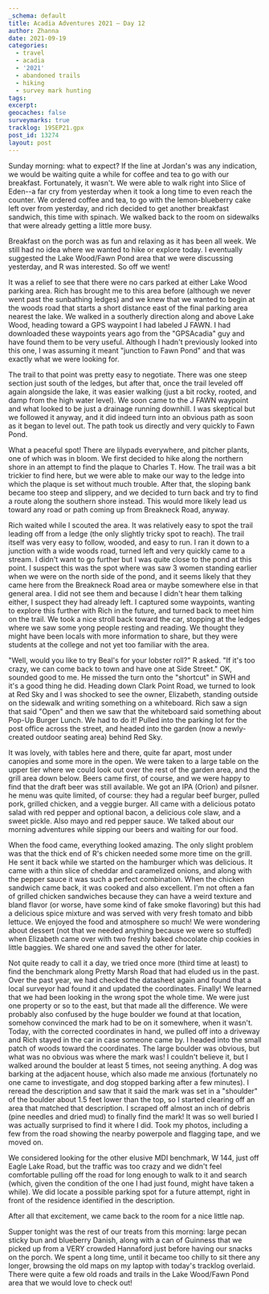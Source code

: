 ```yaml
---
_schema: default
title: Acadia Adventures 2021 – Day 12
author: Zhanna
date: 2021-09-19
categories:
  - travel
  - acadia
  - '2021'
  - abandoned trails
  - hiking
  - survey mark hunting 
tags:
excerpt: 
geocaches: false
surveymarks: true
tracklog: 19SEP21.gpx
post_id: 13274
layout: post
---
```


Sunday morning: what to expect? If the line at Jordan's was any indication, we would be waiting quite a while for coffee and tea to go with our breakfast. Fortunately, it wasn't. We were able to walk right into Slice of Eden--a far cry from yesterday when it took a long time to even reach the counter. We ordered coffee and tea, to go with the lemon-blueberry cake left over from yesterday, and rich decided to get another breakfast sandwich, this time with spinach. We walked back to the room on sidewalks that were already getting a little more busy.

Breakfast on the porch was as fun and relaxing as it has been all week. We still had no idea where we wanted to hike or explore today. I eventually suggested the Lake Wood/Fawn Pond area that we were discussing yesterday, and R was interested. So off we went! 

It was a relief to see that there were no cars parked at either Lake Wood parking area. Rich has brought me to this area before (although we never went past the sunbathing ledges) and we knew that we wanted to begin at the woods road that starts a short distance east of the final parking area nearest the lake. We walked in a southerly direction along and above Lake Wood, heading toward a GPS waypoint I had labeled J FAWN. I had downloaded these waypoints years ago from the "GPSAcadia" guy and have found them to be very useful. Although I hadn't previously looked into this one, I was assuming it meant "junction to Fawn Pond" and that was exactly what we were looking for.  

The trail to that point was pretty easy to negotiate. There was one steep section just south of the ledges, but after that, once the trail leveled off again alongside the lake, it was easier walking (just a bit rocky, rooted, and damp from the high water level). We soon came to the J FAWN waypoint and what looked to be just a drainage running downhill. I was skeptical but we followed it anyway, and it did indeed turn into an obvious path as soon as it began to level out. The path took us directly and very quickly to Fawn Pond.

What a peaceful spot! There are lilypads everywhere, and pitcher plants, one of which was in bloom. We first decided to hike along the northern shore in an attempt to find the plaque to Charles T. How. The trail was a bit trickier to find here, but we were able to make our way to the ledge into which the plaque is set without much trouble. After that, the sloping bank became too steep and slippery, and we decided to turn back and try to find a route along the southern shore instead. This would more likely lead us toward any road or path coming up from Breakneck Road, anyway.

Rich waited while I scouted the area. It was relatively easy to spot the trail leading off from a ledge (the only slightly tricky spot to reach). The trail itself was very easy to follow, wooded, and easy to run. I ran it down to a junction with a wide woods road, turned left and very quickly came to a stream. I didn't want to go further but I was quite close to the pond at this point. I suspect this was the spot where was saw 3 women standing earlier when we were on the north side of the pond, and it seems likely that they came here from the Breakneck Road area or maybe somewhere else in that general area. I did not see them and because I didn't hear them talking either,  I suspect they had already left. I captured some waypoints, wanting to explore this further with Rich in the future, and turned back to meet him on the trail. We took a nice stroll back toward the car, stopping at the ledges where we saw some yong people resting and reading. We thought they might have been locals with more information to share, but they were students at the college and not yet too familiar with the area.

"Well, would you like to try Beal's for your lobster roll?" R asked. "If it's too crazy, we can come back to town and have one at Side Street." OK, sounded good to me. He missed the turn onto the "shortcut" in SWH and it's a good thing he did. Heading down Clark Point Road, we turned to look at Red Sky and I was shocked to see the owner, Elizabeth, standing outside on the sidewalk and writing something on a whiteboard. Rich saw a sign that said "Open" and then we saw that the whiteboard said something about Pop-Up Burger Lunch. We had to do it! Pulled into the parking lot for the post office across the street, and headed into the garden (now a newly-created outdoor seating area) behind Red Sky. 

It was lovely, with tables here and there, quite far apart, most under canopies and some more in the open. We were taken to a large table on the upper tier where we could look out over the rest of the garden area, and the grill area down below. Beers came first, of course, and we were happy to find that the draft beer was still available. We got an IPA (Orion) and pilsner. he menu was quite limited, of course: they had a regular beef burger, pulled pork, grilled chicken, and a veggie burger. All came with a delicious potato salad with red pepper and optional bacon, a delicious cole slaw, and a sweet pickle. Also mayo and red pepper sauce. We talked about our morning adventures while sipping our beers and waiting for our food. 

When the food came, everything looked amazing. The only slight problem was that the thick end of R's chicken needed some more time on the grill. He sent it back while we started on the hamburger which was delicious. It came with a thin slice of cheddar and caramelized onions, and along with the pepper sauce it was such a perfect combination. When the chicken sandwich came back, it was cooked and also excellent. I'm not often a fan of grilled chicken sandwiches because they can have a weird texture and bland flavor (or worse, have some kind of fake smoke flavoring) but this had a delicious spice mixture and was served with very fresh tomato and bibb lettuce. We enjoyed the food and atmosphere so much! We were wondering about dessert (not that we needed anything because we were so stuffed) when Elizabeth came over with two freshly baked chocolate chip cookies in little baggies. We shared one and saved the other for later. 

Not quite ready to call it a day, we tried once more (third time at least) to find the benchmark along Pretty Marsh Road that had eluded us in the past. Over the past year, we had checked the datasheet again and found that a local surveyor had found it and updated the coordinates. Finally! We learned that we had been looking in the wrong spot the whole time. We were just one property or so to the east, but that made all the difference. We were probably also confused by the huge boulder we found at that location, somehow convinced the mark had to be on it somewhere, when it wasn't. Today, with the corrected coordinates in hand, we pulled off into a driveway and Rich stayed in the car in case someone came by. I headed into the small patch of woods toward the coordinates. The large boulder was obvious, but what was no obvious was where the mark was! I couldn't believe it, but I walked around the boulder at least 5 times, not seeing anything. A dog was barking at the adjacent house, which also made me anxious (fortunately no one came to investigate, and dog stopped barking after a few minutes). I reread the description and saw that it said the mark was set in a "shoulder" of the boulder about 1.5 feet lower than the top, so I started clearing off an area that matched that description. I scraped off almost an inch of debris (pine needles and dried mud) to finally find the mark! It was so well buried I was actually surprised to find it where I did. Took my photos, including a few from the road showing the nearby powerpole and flagging tape, and we moved on.

We considered looking for the other elusive MDI benchmark, W 144, just off Eagle Lake Road, but the traffic was too crazy and we didn't feel comfortable pulling off the road for long enough to walk to it and search (which, given the condition of the one I had just found, might have taken a while). We did locate a possible parking spot for a future attempt, right in front of the residence identified in the description. 

After all that excitement, we came back to the room for a nice little nap.

Supper tonight was the rest of our treats from this morning: large pecan sticky bun and blueberry Danish, along with a can of Guinness that we picked up from a VERY crowded Hannaford just before having our snacks on the porch. We spent a long time, until it became too chilly to sit there any longer, browsing the old maps on my laptop with today's tracklog overlaid. There were quite a few old roads and trails in the Lake Wood/Fawn Pond area that we would love to check out!